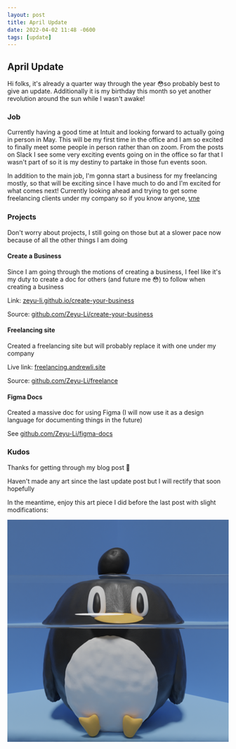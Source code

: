 ```yaml
---
layout: post
title: April Update
date: 2022-04-02 11:48 -0600
tags: [update]
---
```


## April Update

Hi folks, it's already a quarter way through the year 😳so probably best to give an update. Additionally it is my birthday this month so yet another revolution around the sun while I wasn't awake! 

### Job

Currently having a good time at Intuit and looking forward to actually going in person in May. This will be my first time in the office and I am so excited to finally meet some people in person rather than on zoom. From the posts on Slack I see some very exciting events going on in the office so far that I wasn't part of so it is my destiny to partake in those fun events soon.

In addition to the main job, I'm gonna start a business for my freelancing mostly, so that will be exciting since I have much to do and I'm excited for what comes next! Currently looking ahead and trying to get some freelancing clients under my company so if you know anyone, [📞me](mailto:hello@andrewli.site)

### Projects

Don't worry about projects, I still going on those but at a slower pace now because of all the other things I am doing

#### Create a Business

Since I am going through the motions of creating a business, I feel like it's my duty to create a doc for others (and future me 😳) to follow when creating a business

Link: [zeyu-li.github.io/create-your-business](https://zeyu-li.github.io/create-your-business/)

Source: [github.com/Zeyu-Li/create-your-business](https://github.com/Zeyu-Li/create-your-business)

#### Freelancing site

Created a freelancing site but will probably replace it with one under my company

Live link: [freelancing.andrewli.site](https://freelancing.andrewli.site/)

Source: [github.com/Zeyu-Li/freelance](https://github.com/Zeyu-Li/freelance)

#### Figma Docs

Created a massive doc for using Figma (I will now use it as a design language for documenting things in the future)

See [github.com/Zeyu-Li/figma-docs](https://github.com/Zeyu-Li/figma-docs)

### Kudos

Thanks for getting through my blog post 👋

Haven't made any art since the last update post but I will rectify that soon hopefully

In the meantime, enjoy this art piece I did before the last post with slight modifications:

![new_cat](../assets/img/art/new_cat.png)
